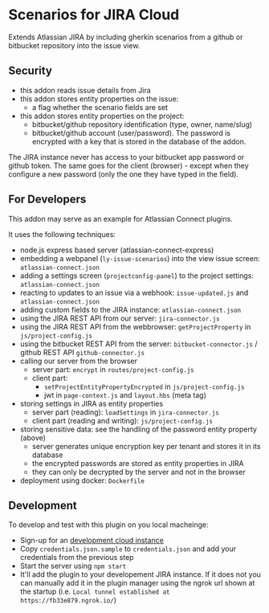# Scenarios for JIRA Cloud

Extends Atlassian JIRA by including gherkin scenarios 
from a github or bitbucket repository into the issue view.


## Security
* this addon reads issue details from Jira
* this addon stores entity properties on the issue:
  * a flag whether the scenario fields are set
* this addon stores entity properties on the project:
  * bitbucket/github repository identification (type, owner, name/slug)
  * bitbucket/github account (user/password). The password is encrypted
    with a key that is stored in the database of the addon.

The JIRA instance never has access to your bitbucket app
password or github token. The same goes for the client (browser) -
except when they configure a new password (only the one they
have typed in the field).


## For Developers
This addon may serve as an example for Atlassian Connect plugins.

It uses the following techniques:

* node.js express based server (atlassian-connect-express)
* embedding a webpanel (`ly-issue-scenarios`) into the view issue screen: `atlassian-connect.json`
* adding a settings screen (`projectconfig-panel`) to the project settings: `atlassian-connect.json`
* reacting to updates to an issue via a webhook: `issue-updated.js` and `atlassian-connect.json`
* adding custom fields to the JIRA instance: `atlassian-connect.json`
* using the JIRA REST API from our server: `jira-connector.js`
* using the JIRA REST API from the webbrowser: `getProjectProperty` in `js/project-config.js`
* using the bitbucket REST API from the server: `bitbucket-connector.js` / github REST API `github-connector.js`
* calling our server from the browser
  * server part: `encrypt` in `routes/project-config.js`
  * client part:
    * `setProjectEntityPropertyEncrypted` in `js/project-config.js`
    * jwt in `page-context.js` and `layout.hbs` (meta tag)
* storing settings in JIRA as entity properties
  * server part (reading): `loadSettings` in `jira-connector.js`
  * client part (reading and writing): `js/project-config.js`
* storing sensitive data: see the handling of the password entity property (above)
  * server generates unique encryption key per tenant and stores it in its database
  * the encrypted passwords are stored as entity properties in JIRA
  * they can only be decrypted by the server and not in the browser
* deployment using docker: `Dockerfile`


## Development
To develop and test with this plugin on you local macheinge:

* Sign-up for an [development cloud instance](https://developer.atlassian.com/static/connect/docs/latest/guides/development-setup.html)
* Copy `credentials.json.sample` to `credentials.json` and add your credentials from the previous step
* Start the server using `npm start`
* It'll add the plugin to your developement JIRA instance. If it does not you can manually add it in the plugin manager
  using the ngrok url shown at the startup (i.e. `Local tunnel established at https://fb33e879.ngrok.io/`)
